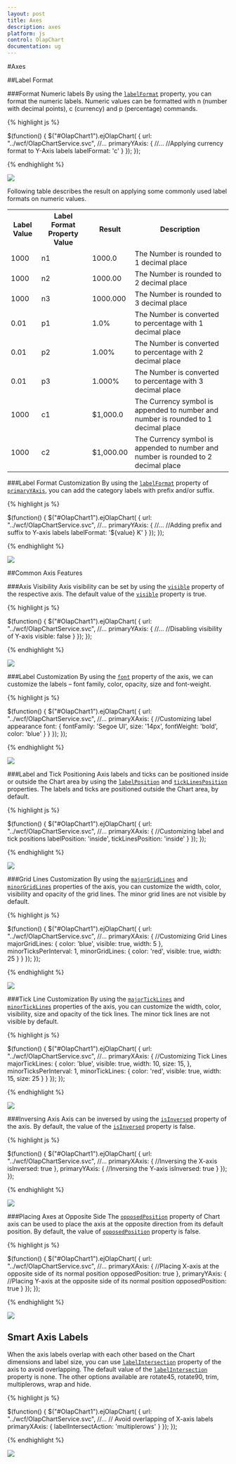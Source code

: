 ```yaml
---
layout: post
title: Axes
description: axes 
platform: js
control: OlapChart
documentation: ug
---
```


#Axes 

##Label Format

###Format Numeric labels
By using the [`labelFormat`](/js/api/ejchart#members:primaryyaxis-labelformat) property, you can format the numeric labels. Numeric values can be formatted with n (number with decimal points), c (currency) and p (percentage) commands.

{% highlight js %}

$(function()
{
    $("#OlapChart1").ejOlapChart(
    {
        url: "../wcf/OlapChartService.svc",
        //...
        primaryYAxis:
        {
            //... 
            //Applying currency format to Y-Axis labels
            labelFormat: 'c'
        }
    });
});


{% endhighlight %}

![](Chart-Axes_images/Chart-Axes_img1.png)

Following table describes the result on applying some commonly used label formats on numeric values.

<table>
<tr>
<th>
Label Value</th><th>
Label Format Property Value</th><th>
Result</th><th>
Description</th>
</tr>
<tr><td>
1000</td><td>
n1</td><td>    
1000.0</td><td>
The Number is rounded to 1 decimal place</td>
</tr>
<tr><td>
1000</td><td>
n2</td><td>    
1000.00</td><td>
The Number is rounded to 2 decimal place</td>
</tr>
<tr><td>
1000</td><td>
n3</td><td>    
1000.000</td><td>
The Number is rounded to 3 decimal place</td>
</tr>
<tr><td>
0.01</td><td>
p1</td><td>    
1.0%</td><td>
The Number is converted to percentage with 1 decimal place</td>
</tr>
<tr><td>
0.01</td><td>
p2</td><td>    
1.00%</td><td>
The Number is converted to percentage with 2 decimal place</td>
</tr>
<tr><td>
0.01</td><td>
p3</td><td>    
1.000%</td><td>
The Number is converted to percentage with 3 decimal place</td>
</tr>
<tr><td>
1000</td><td>
c1</td><td>    
$1,000.0</td><td>
The Currency symbol is appended to number and number is rounded to 1 decimal place</td>
</tr>
<tr><td>
1000</td><td>
c2</td><td>    
$1,000.00</td><td>
The Currency symbol is appended to number and number is rounded to 2 decimal place</td>
</tr>
</table>

###Label Format Customization 
By using the [`labelFormat`](/js/api/ejchart#members:primaryyaxis-labelformat) property of [`primaryYAxis`](/js/api/ejchart#members:primaryyaxis), you can add the category labels with prefix and/or suffix. 

{% highlight js %}

$(function()
{
    $("#OlapChart1").ejOlapChart(
    {
        url: "../wcf/OlapChartService.svc",
        //...
        primaryYAxis:
        {
            //... 
            //Adding prefix and suffix to Y-axis labels
            labelFormat: '${value} K'
        }
    });
});

{% endhighlight %}

![](Chart-Axes_images/Chart-Axes_img2.png)

##Common Axis Features

###Axis Visibility
Axis visibility can be set by using the [`visible`](js/api/ejchart#members:primaryyaxis) property of the respective axis. The default value of the [`visible`](/js/api/ejchart#members:primaryyaxis-visible) property is true.

{% highlight js %}

$(function()
{
    $("#OlapChart1").ejOlapChart(
    {
        url: "../wcf/OlapChartService.svc",
        //...
        primaryYAxis:
        {
            //... 
            //Disabling visibility of Y-axis
            visible: false
        }
    });
});

{% endhighlight %}

![](Chart-Axes_images/Chart-Axes_img3.png)

###Label Customization
By using the [`font`](/js/api/ejchart#members:primaryxaxis-font) property of the axis, we can customize the labels – font family, color, opacity, size and font-weight.

{% highlight js %}

$(function()
{
    $("#OlapChart1").ejOlapChart(
    {
        url: "../wcf/OlapChartService.svc",
        //... 
        primaryXAxis:
        {
            //Customizing label appearance
            font:
            {
                fontFamily: 'Segoe UI',
                size: '14px',
                fontWeight: 'bold',
                color: 'blue'
            }
        }
    });
});

{% endhighlight %}

![](Chart-Axes_images/Chart-Axes_img4.png)

###Label and Tick Positioning
Axis labels and ticks can be positioned inside or outside the Chart area by using the [`labelPosition`](/js/api/ejchart#members:primaryxaxis-labelposition) and [`tickLinesPosition`](js/api/ejchart#members:primaryxaxis-ticklinesposition) properties. The labels and ticks are positioned outside the Chart area, by default.

{% highlight js %}

$(function()
{
    $("#OlapChart1").ejOlapChart(
    {
        url: "../wcf/OlapChartService.svc",
        //... 
        primaryXAxis:
        {
            //Customizing label and tick positions
            labelPosition: 'inside',
            tickLinesPosition: 'inside'
        }
    });
});

{% endhighlight %}

![](Chart-Axes_images/Chart-Axes_img5.png)

###Grid Lines Customization
By using the [`majorGridLines`](/js/api/ejchart#members:primaryxaxis-majorgridlines) and [`minorGridLines`](/js/api/ejchart#members:primaryxaxis-minorgridlines) properties of the axis, you can customize the width, color, visibility and opacity of the grid lines. The minor grid lines are not visible by default.

{% highlight js %}

$(function()
{
    $("#OlapChart1").ejOlapChart(
    {
        url: "../wcf/OlapChartService.svc",
        //... 
        primaryXAxis:
        {
            //Customizing Grid Lines
            majorGridLines:
            {
                color: 'blue',
                visible: true,
                width: 5
            },
            minorTicksPerInterval: 1,
            minorGridLines:
            {
                color: 'red',
                visible: true,
                width: 25
            }
        }
    });
});

{% endhighlight %}

![](Chart-Axes_images/Chart-Axes_img6.png)

###Tick Line Customization
By using the [`majorTickLines`](/js/api/ejchart#members:primaryxaxis-majorticklines) and [`minorTickLines`](/js/api/ejchart#members:primaryxaxis-minorgridlines) properties of the axis, you can customize the width, color, visibility, size and opacity of the tick lines. The minor tick lines are not visible by default.

{% highlight js %}

$(function()
{
    $("#OlapChart1").ejOlapChart(
    {
        url: "../wcf/OlapChartService.svc",
        //... 
        primaryXAxis:
        {
            //Customizing Tick Lines
            majorTickLines:
            {
                color: 'blue',
                visible: true,
                width: 10,
                size: 15,
            },
            minorTicksPerInterval: 1,
            minorTickLines:
            {
                color: 'red',
                visible: true,
                width: 15,
                size: 25
            }
        }
    });
});

{% endhighlight %}

![](Chart-Axes_images/Chart-Axes_img7.png)

###Inversing Axis
Axis can be inversed by using the [`isInversed`](/js/api/ejchart#members:primaryxaxis-isinversed) property of the axis. By default, the value of the [`isInversed`](/js/api/ejchart#members:primaryyaxis-isinversed) property is false.

{% highlight js %}

$(function()
{
    $("#OlapChart1").ejOlapChart(
    {
        url: "../wcf/OlapChartService.svc",
        //... 
        primaryXAxis:
        {
            //Inversing the X-axis
            isInversed: true
        },
        primaryYAxis:
        {
            //Inversing the Y-axis
            isInversed: true
        }
    });
});

{% endhighlight %}

![](Chart-Axes_images/Chart-Axes_img8.png)

###Placing Axes at Opposite Side
The [`opposedPosition`](/js/api/ejchart#members:primaryxaxis-opposedposition) property of Chart axis can be used to place the axis at the opposite direction from its default position. By default, the value of [`opposedPosition`](/js/api/ejchart#members:primaryyaxis-opposedposition) property is false.

{% highlight js %}

$(function()
{
    $("#OlapChart1").ejOlapChart(
    {
        url: "../wcf/OlapChartService.svc",
        //... 
        primaryXAxis:
        {
            //Placing X-axis at the opposite side of its normal position
            opposedPosition: true
        },
        primaryYAxis:
        {
            //Placing Y-axis at the opposite side of its normal position
            opposedPosition: true
        }
    });
});

{% endhighlight %}

![](Chart-Axes_images/Chart-Axes_img9.png)

## Smart Axis Labels

When the axis labels overlap with each other based on the Chart dimensions and label size, you can use [`labelIntersection`](/js/api/ejchart#members:primaryxaxis-labelintersectaction) property of the axis to avoid overlapping. The default value of the [`labelIntersection`](/js/api/ejchart#members:primaryxaxis-labelintersectaction) property is none. The other options available are rotate45, rotate90, trim, multiplerows, wrap and hide. 

{% highlight js %}

$(function()
{
    $("#OlapChart1").ejOlapChart(
    {
        url: "../wcf/OlapChartService.svc",
        //... 
        // Avoid overlapping of X-axis labels
        primaryXAxis:
        {
            labelIntersectAction: 'multiplerows'
        }
    });
});

{% endhighlight %}

![](Chart-Axes_images/Chart-Axes_img10.png)
